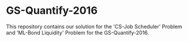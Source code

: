 # GS-Quantify-2016

This repository contains our solution for the 'CS-Job Scheduler' Problem and 'ML-Bond Liquidity' Problem for the GS-Quantify-2016.

